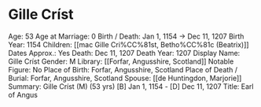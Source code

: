 # Gille Críst

Age: 53
Age at Marriage: 0
Birth / Death: Jan 1, 1154 → Dec 11, 1207
Birth Year: 1154
Children: [[mac Gille Cri%CC%81st, Betho%CC%81c (Beatrix)]]
Dates Approx.: Yes
Death: Dec 11, 1207
Death Year: 1207
Display Name: Gille Críst
Gender: M
Library: [[Forfar, Angusshire, Scotland]]
Notable Figure: No
Place of Birth: Forfar, Angusshire, Scotland
Place of Death / Burial: Forfar, Angusshire, Scotland
Spouse: [[de Huntingdon, Marjorie]]
Summary: Gille Críst (M) (53 yrs)
[B] Jan 1, 1154 - [D] Dec 11, 1207
Title: Earl of Angus